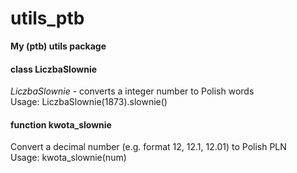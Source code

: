 # utils_ptb
**My (ptb) utils package**

#### class LiczbaSlownie
*LiczbaSlownie* - converts a integer number to Polish words\
Usage: LiczbaSlownie(1873).slownie()

#### function kwota_slownie
Convert a decimal number (e.g. format 12, 12.1, 12.01) to Polish PLN\
Usage: kwota_slownie(num)
